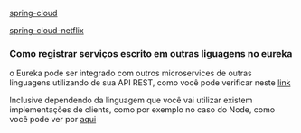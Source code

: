 [spring-cloud](https://spring.io/projects/spring-cloud)

[spring-cloud-netflix](https://docs.spring.io/spring-cloud-netflix/docs/current/reference/html/)

### Como registrar serviços escrito em outras liguagens no eureka
o Eureka pode ser integrado com outros microservices de outras linguagens utilizando de sua API REST, como você pode verificar neste [link](https://github.com/Netflix/eureka/wiki/Eureka-REST-operations)

Inclusive dependendo da linguagem que você vai utilizar existem implementações de clients, como por exemplo no caso do Node, como você pode ver por [aqui](https://github.com/jquatier/eureka-js-client)
